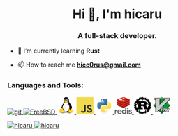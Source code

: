 <h1 align="center">Hi 👋, I'm hicaru</h1>
<h3 align="center">A full-stack developer.</h3>

- 🌱 I’m currently learning **Rust**

- 📫 How to reach me **hicc0rus@gmail.com**
<p>
  <h3 align="left">Languages and Tools:</h3>
  <a href="https://git-scm.com/" target="_blank" rel="noreferrer">
    <img src="https://www.vectorlogo.zone/logos/git-scm/git-scm-icon.svg" alt="git" width="40" height="40"/>
  </a>
  <a href="https://www.freebsd.org" target="_blank" rel="noreferrer">
    <img src="https://cavebeat.github.io/retroshare.github.io/img/freebsd-logo.svg" alt="FreeBSD" width="40" height="40"/>
  </a>
    <a href="https://www.linux.org/" target="_blank" rel="noreferrer">
    <img src="https://raw.githubusercontent.com/devicons/devicon/master/icons/linux/linux-original.svg" alt="linux" width="40" height="40"/>
  </a>
  <a href="https://javascript.com/" target="_blank" rel="noreferrer">
    <img src="https://raw.githubusercontent.com/devicons/devicon/master/icons/javascript/javascript-original.svg" alt="javascript" width="40" height="40"/>
  </a>
  <a href="https://www.python.org" target="_blank" rel="noreferrer">
    <img src="https://raw.githubusercontent.com/devicons/devicon/master/icons/python/python-original.svg" alt="python" width="40" height="40"/>
  </a>
  <a href="https://redis.io" target="_blank" rel="noreferrer">
    <img src="https://raw.githubusercontent.com/devicons/devicon/master/icons/redis/redis-original-wordmark.svg" alt="redis" width="40" height="40"/>
  </a>
  <a href="https://www.rust-lang.org" target="_blank" rel="noreferrer">
    <img src="https://raw.githubusercontent.com/devicons/devicon/master/icons/rust/rust-plain.svg" alt="rust" width="40" height="40"/>
  </a>
  <a href="https://neovim.io/" target="_blank" rel="noreferrer">
    <img src="https://raw.githubusercontent.com/devicons/devicon/master/icons/vim/vim-original.svg" alt="vim" width="40" height="40"/>
  </a>
</p>

<a href="https://github.com/anuraghazra/github-readme-stats">
    <img src="https://github-readme-stats.vercel.app/api/top-langs?username=hicaru&show_icons=true&locale=en&layout=compact" alt="hicaru" />
</a>
<a href="https://github.com/anuraghazra/convoychat">
    <img src="https://github-readme-stats.vercel.app/api?username=hicaru&show_icons=true&locale=en" alt="hicaru" />
</a>

<!-- [![Readme Card](https://github-readme-stats.vercel.app/api/pin/?username=hicaru&repo=scripts&layout=compact)](https://github.com/hicaru/scripts)


[![Readme Card](https://github-readme-stats.vercel.app/api/pin/?username=hicaru&repo=video-downloader&layout=compact)](https://github.com/hicaru/video-downloader)


[![Readme Card](https://github-readme-stats.vercel.app/api/pin/?username=hicaru&repo=proxy_pool&layout=compact)](https://github.com/hicaru/proxy_pool)


[![Readme Card](https://github-readme-stats.vercel.app/api/pin/?username=hicaru&repo=CyShop&layout=compact)](https://github.com/ClassmateLin/CyShop)

[![Readme Card](https://github-readme-stats.vercel.app/api/pin/?username=hicaru&repo=ShopeeHelper&layout=compact)](https://github.com/hicaru/ShopeeHelper) -->
